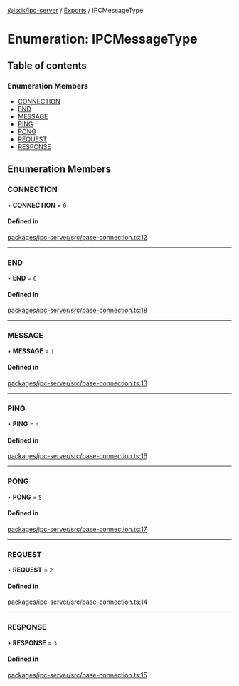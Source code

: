 [@isdk/ipc-server](../README.md) / [Exports](../modules.md) / IPCMessageType

# Enumeration: IPCMessageType

## Table of contents

### Enumeration Members

- [CONNECTION](IPCMessageType.md#connection)
- [END](IPCMessageType.md#end)
- [MESSAGE](IPCMessageType.md#message)
- [PING](IPCMessageType.md#ping)
- [PONG](IPCMessageType.md#pong)
- [REQUEST](IPCMessageType.md#request)
- [RESPONSE](IPCMessageType.md#response)

## Enumeration Members

### CONNECTION

• **CONNECTION** = ``0``

#### Defined in

[packages/ipc-server/src/base-connection.ts:12](https://github.com/isdk/ipc-server.js/blob/c766f9a27898bb3203c84d53484b937191582605/src/base-connection.ts#L12)

___

### END

• **END** = ``6``

#### Defined in

[packages/ipc-server/src/base-connection.ts:18](https://github.com/isdk/ipc-server.js/blob/c766f9a27898bb3203c84d53484b937191582605/src/base-connection.ts#L18)

___

### MESSAGE

• **MESSAGE** = ``1``

#### Defined in

[packages/ipc-server/src/base-connection.ts:13](https://github.com/isdk/ipc-server.js/blob/c766f9a27898bb3203c84d53484b937191582605/src/base-connection.ts#L13)

___

### PING

• **PING** = ``4``

#### Defined in

[packages/ipc-server/src/base-connection.ts:16](https://github.com/isdk/ipc-server.js/blob/c766f9a27898bb3203c84d53484b937191582605/src/base-connection.ts#L16)

___

### PONG

• **PONG** = ``5``

#### Defined in

[packages/ipc-server/src/base-connection.ts:17](https://github.com/isdk/ipc-server.js/blob/c766f9a27898bb3203c84d53484b937191582605/src/base-connection.ts#L17)

___

### REQUEST

• **REQUEST** = ``2``

#### Defined in

[packages/ipc-server/src/base-connection.ts:14](https://github.com/isdk/ipc-server.js/blob/c766f9a27898bb3203c84d53484b937191582605/src/base-connection.ts#L14)

___

### RESPONSE

• **RESPONSE** = ``3``

#### Defined in

[packages/ipc-server/src/base-connection.ts:15](https://github.com/isdk/ipc-server.js/blob/c766f9a27898bb3203c84d53484b937191582605/src/base-connection.ts#L15)
